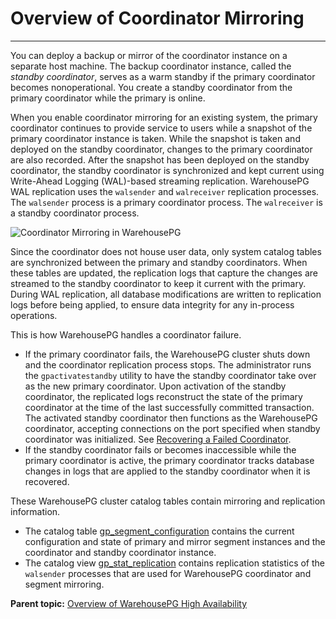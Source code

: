 # Overview of Coordinator Mirroring
---

You can deploy a backup or mirror of the coordinator instance on a separate host machine. The backup coordinator instance, called the *standby coordinator*, serves as a warm standby if the primary coordinator becomes nonoperational. You create a standby coordinator from the primary coordinator while the primary is online.

When you enable coordinator mirroring for an existing system, the primary coordinator continues to provide service to users while a snapshot of the primary coordinator instance is taken. While the snapshot is taken and deployed on the standby coordinator, changes to the primary coordinator are also recorded. After the snapshot has been deployed on the standby coordinator, the standby coordinator is synchronized and kept current using Write-Ahead Logging \(WAL\)-based streaming replication. WarehousePG WAL replication uses the `walsender` and `walreceiver` replication processes. The `walsender` process is a primary coordinator process. The `walreceiver` is a standby coordinator process.

![Coordinator Mirroring in WarehousePG](/standby_coordinator.png "Coordinator Mirroring in WarehousePG")

Since the coordinator does not house user data, only system catalog tables are synchronized between the primary and standby coordinators. When these tables are updated, the replication logs that capture the changes are streamed to the standby coordinator to keep it current with the primary. During WAL replication, all database modifications are written to replication logs before being applied, to ensure data integrity for any in-process operations.

This is how WarehousePG handles a coordinator failure.

-   If the primary coordinator fails, the WarehousePG cluster shuts down and the coordinator replication process stops. The administrator runs the `gpactivatestandby` utility to have the standby coordinator take over as the new primary coordinator. Upon activation of the standby coordinator, the replicated logs reconstruct the state of the primary coordinator at the time of the last successfully committed transaction. The activated standby coordinator then functions as the WarehousePG coordinator, accepting connections on the port specified when standby coordinator was initialized. See [Recovering a Failed Coordinator](recovering-a-failed-coordinator.html).
-   If the standby coordinator fails or becomes inaccessible while the primary coordinator is active, the primary coordinator tracks database changes in logs that are applied to the standby coordinator when it is recovered.

These WarehousePG cluster catalog tables contain mirroring and replication information.

-   The catalog table [gp\_segment\_configuration](../../ref_guide/system_catalogs/gp_segment_configuration.html) contains the current configuration and state of primary and mirror segment instances and the coordinator and standby coordinator instance.
-   The catalog view [gp\_stat\_replication](../../ref_guide/system_catalogs/catalog_ref-views.html#gp_stat_replication) contains replication statistics of the `walsender` processes that are used for WarehousePG coordinator and segment mirroring.

**Parent topic:** [Overview of WarehousePG High Availability](../ha/overview-of-high-availability-in-warehousepg.html)

